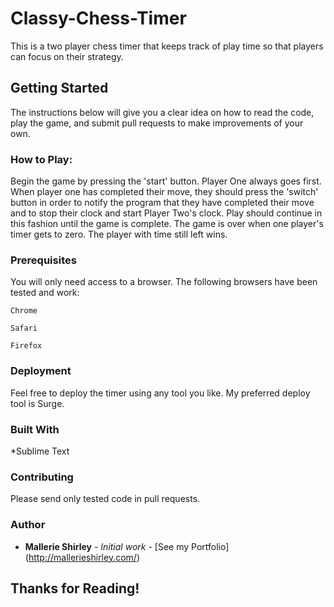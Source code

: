# Classy-Chess-Timer
This is a two player chess timer that keeps track of play time so that players can focus on their strategy. 

## Getting Started
The instructions below will give you a clear idea on how to read the code, play the game, and submit 
pull requests to make improvements of your own.

### How to Play:
Begin the game by pressing the 'start' button. Player One always goes first. When player one has completed their
move, they should press the 'switch' button in order to notify the program that they have completed their move and 
to stop their clock and start Player Two's clock. Play should continue in this fashion until the game is complete. 
The game is over when one player's timer gets to zero. The player with time still left wins.

### Prerequisites
You will only need access to a browser. The following browsers have been tested and work:

```
Chrome
```
```
Safari
```
```
Firefox
```

### Deployment
Feel free to deploy the timer using any tool you like. My preferred deploy tool is Surge.

### Built With

*Sublime Text

### Contributing

Please send only tested code in pull requests. 

### Author

* **Mallerie Shirley** - *Initial work* - [See my Portfolio] (http://mallerieshirley.com/)

## Thanks for Reading!

